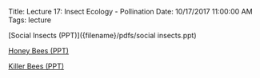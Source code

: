 Title: Lecture 17: Insect Ecology - Pollination
Date: 10/17/2017 11:00:00 AM
Tags: lecture


[Social Insects (PPT)]({filename}/pdfs/social insects.ppt)

[Honey Bees (PPT)]({filename}/pdfs/1095honey.ppt)

[Killer Bees (PPT)]({filename}/pdfs/IB10932KillerBee.ppt)
